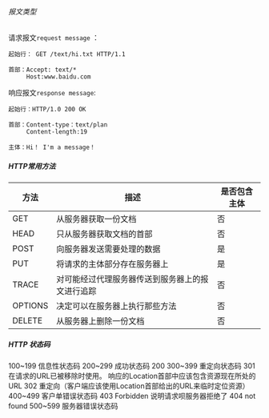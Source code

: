 ###### 报文类型
请求报文`request message` ：

    起始行： GET /text/hi.txt HTTP/1.1

    首部：Accept: text/*
         Host:www.baidu.com

响应报文`response message`:

    起始行：HTTP/1.0 200 OK

    首部：Content-type：text/plan
         Content-length:19

    主体：Hi！ I'm a message！


##### HTTP常用方法
|方法|描述|是否包含主体|
|-|-|-|
|GET|从服务器获取一份文档|否|
|HEAD|只从服务器获取文档的首部|否|
|POST|向服务器发送需要处理的数据|是|
|PUT|将请求的主体部分存在服务器上|是|
|TRACE|对可能经过代理服务器传送到服务器上的报文进行追踪|否|
|OPTIONS|决定可以在服务器上执行那些方法|否|
|DELETE|从服务器上删除一份文档|否|


##### HTTP 状态码
 100~199 信息性状态码
 200~299 成功状态码  200
 300~399 重定向状态码
 301 在请求的URL已被移除时使用。 响应的Location首部中应该包含资源现在所处的URL
 302 重定向（客户端应该使用Location首部给出的URL来临时定位资源）
 400~499 客户单错误状态码
 403  Forbidden 说明请求呗服务器拒绝了
 404  not found
 500~599 服务器错误状态码





